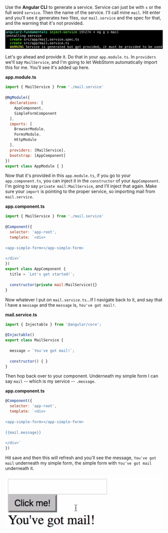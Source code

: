 Use the **Angular CLI** to generate a service. Service can just be with `s` or the full word `service`. Then the name of the service. I'll call mine `mail`. Hit enter and you'll see it generates two files, our `mail.service` and the spec for that, and the warning that it's not provided.

![angular cli](../images/angular-2-injecting-a-service-Angular-cli.png)

Let's go ahead and provide it. Do that in your `app.module.ts`. In `providers` we'll say `MailService`, and I'm going to let WebStorm automatically import this for me. You'll see it's added up here.

**app.module.ts**
``` javascript
import { MailService } from './mail.service'

@NgModule({
  declarations: [
    AppComponent,
    SimpleFormComponent
  ],
  imports: [
    BrowserModule,
    FormsModule,
    HttpModule
  ],
  providers: [MailService],
  bootstrap: [AppComponent]
})
export class AppModule { }
```
Now that it's provided in this `app.module.ts`, if you go to your `app.component.ts`, you can inject it in the `constructor` of your `AppComponent`. I'm going to say `private mail:MailService`, and I'll inject that again. Make sure your `import` is pointing to the proper service, so importing mail from `mail.service`.

**app.component.ts**
``` javascript
import { MailService } from './mail.service'

@Component({
  selector: 'app-root',
  template: `<div>

<app-simple-form></app-simple-form>

</div>`
})
export class AppComponent {
  title = `Let's get started!`;

  constructor(private mail:MailService){}
}
```
Now whatever I put on `mail.service.ts`...If I navigate back to it, and say that I have a `message` and the `message` is, `You've got mail!`. 

**mail.service.ts**
``` javascript
import { Injectable } from '@angular/core';

@Injectable()
export class MailService {
  
  message = `You've got mail!`;

  constructor() { }
}
```
Then hop back over to your component. Underneath my simple form I can say `mail` -- which is my service -- `.message`. 

**app.component.ts**
``` javascript
@Component({
  selector: 'app-root',
  template: `<div>

<app-simple-form></app-simple-form>

{{mail.message}}

</div>`
})
```
Hit save and then this will refresh and you'll see the message, `You've got mail` underneath my simple form, the simple form with `You've got mail` underneath it.

![You've got mail](../images/angular-2-injecting-a-service-youve-got-mail.png)